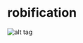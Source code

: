 # robification

![alt tag](http://photos4.meetupstatic.com/photos/event/5/d/b/8/highres_181823992.jpeg)
